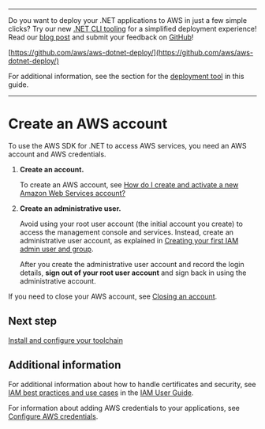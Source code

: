 --------

Do you want to deploy your \.NET applications to AWS in just a few simple clicks? Try our new [\.NET CLI tooling](https://www.nuget.org/packages/AWS.Deploy.CLI/) for a simplified deployment experience\! Read our [blog post](https://aws.amazon.com/blogs/developer/reimagining-the-aws-net-deployment-experience/) and submit your feedback on [GitHub](https://github.com/aws/aws-dotnet-deploy)\!

 [https://github.com/aws/aws-dotnet-deploy/](https://github.com/aws/aws-dotnet-deploy/)

For additional information, see the section for the [deployment tool](https://docs.aws.amazon.com/sdk-for-net/v3/developer-guide/deployment-tool.html) in this guide\.

--------

# Create an AWS account<a name="net-dg-signup"></a>

To use the AWS SDK for \.NET to access AWS services, you need an AWS account and AWS credentials\.

1. **Create an account\.**

   To create an AWS account, see [How do I create and activate a new Amazon Web Services account?](https://aws.amazon.com/premiumsupport/knowledge-center/create-and-activate-aws-account)

1. **Create an administrative user\.**

   Avoid using your root user account \(the initial account you create\) to access the management console and services\. Instead, create an administrative user account, as explained in [Creating your first IAM admin user and group](https://docs.aws.amazon.com/IAM/latest/UserGuide/getting-started_create-admin-group.html)\.

   After you create the administrative user account and record the login details, **sign out of your root user account** and sign back in using the administrative account\.

If you need to close your AWS account, see [Closing an account](https://docs.aws.amazon.com/awsaccountbilling/latest/aboutv2/close-account.html)\.

## Next step<a name="net-dg-signup-next"></a>

[Install and configure your toolchain](net-dg-dev-env.md)

## Additional information<a name="w8aac11c13c11"></a>

For additional information about how to handle certificates and security, see [IAM best practices and use cases](https://docs.aws.amazon.com/IAM/latest/UserGuide/IAMBestPracticesAndUseCases.html) in the [IAM User Guide](https://docs.aws.amazon.com/IAM/latest/UserGuide/)\.

For information about adding AWS credentials to your applications, see [Configure AWS credentials](net-dg-config-creds.md)\.
